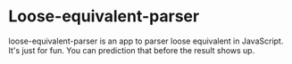 # Loose-equivalent-parser
loose-equivalent-parser is an app to parser loose equivalent in JavaScript. It's just for fun. You can prediction that before the result shows up.
